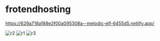 # frotendhosting
https://629a718a188e2f00a095308a--melodic-elf-6455d5.netlify.app/

![r2](https://user-images.githubusercontent.com/86770967/171950674-862f721b-bbef-449e-a45a-2472f076bcb8.png)
![r1](https://user-images.githubusercontent.com/86770967/171950678-de375d01-6ee8-4382-acec-669129c633a1.png)
![r3](https://user-images.githubusercontent.com/86770967/171950679-b1a7bd73-02ca-4237-a8ce-04fde0e889fc.png)

